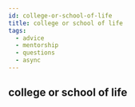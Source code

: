 ```yaml
---
id: college-or-school-of-life
title: college or school of life
tags:
  - advice
  - mentorship
  - questions
  - async
---
```


## college or school of life

